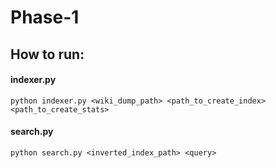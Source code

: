 # Phase-1

## How to run:

#### indexer.py

    python indexer.py <wiki_dump_path> <path_to_create_index> <path_to_create_stats>

#### search.py

    python search.py <inverted_index_path> <query>
